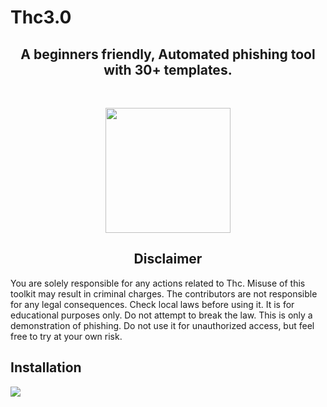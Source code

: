 # Thc3.0

<h2 align="center"> A beginners friendly, Automated phishing tool with 30+ templates.</h2><br>
<p align="center">
<img  src="https://cybersapiens.com.au/wp-content/uploads/2021/07/1626357573804.png" style="width: 200px;">
</p>
<h2 align="center">Disclaimer</h2>

<p>
You are solely responsible for any actions related to Thc. Misuse of this toolkit may result in criminal charges. The contributors are not responsible for any legal consequences. Check local laws before using it. It is for educational purposes only. Do not attempt to break the law. This is only a demonstration of phishing. Do not use it for unauthorized access, but feel free to try at your own risk.
  </p>
<h2>Installation</h2>
<p align="left" dir="auto">
  <a href="https://shell.cloud.google.com/cloudshell/open?cloudshell_git_repo=https://github.com/mokkabca/thc3.0.git" rel="nofollow"><img src="https://camo.githubusercontent.com/1f5a0009d2c199f7e8926b3f46e0e6c0243f11e181401cbba973f96abb34cf27/68747470733a2f2f677374617469632e636f6d2f636c6f75647373682f696d616765732f6f70656e2d62746e2e737667" data-canonical-src="https://gstatic.com/cloudssh/images/open-btn.svg" style="max-width: 100%;"></a>
</p>
